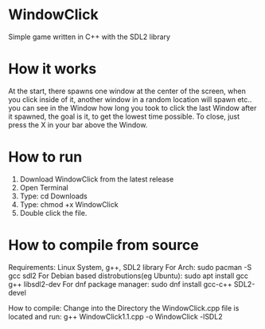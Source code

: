 # WindowClick
Simple game written in C++ with the SDL2 library

# How it works
At the start, there spawns one window at the center of the screen, when you click inside of it, another window in a random location will spawn etc..  you can see in the Window how long you took to click the last Window after it spawned, the goal is it, to get the lowest time possible. To close, just press the X in your bar above the Window.

# How to run
1. Download WindowClick from the latest release
2. Open Terminal
3. Type: cd Downloads
4. Type: chmod +x WindowClick
5. Double click the file.

# How to compile from source
Requirements:
Linux System, g++, SDL2 library
For Arch: sudo pacman -S gcc sdl2
For Debian based distrobutions(eg Ubuntu): sudo apt install gcc g++ libsdl2-dev
For dnf package manager: sudo dnf install gcc-c++ SDL2-devel

How to compile:
Change into the Directory the WindowClick.cpp file is located and run: 
g++ WindowClick1.1.cpp -o WindowClick -lSDL2

